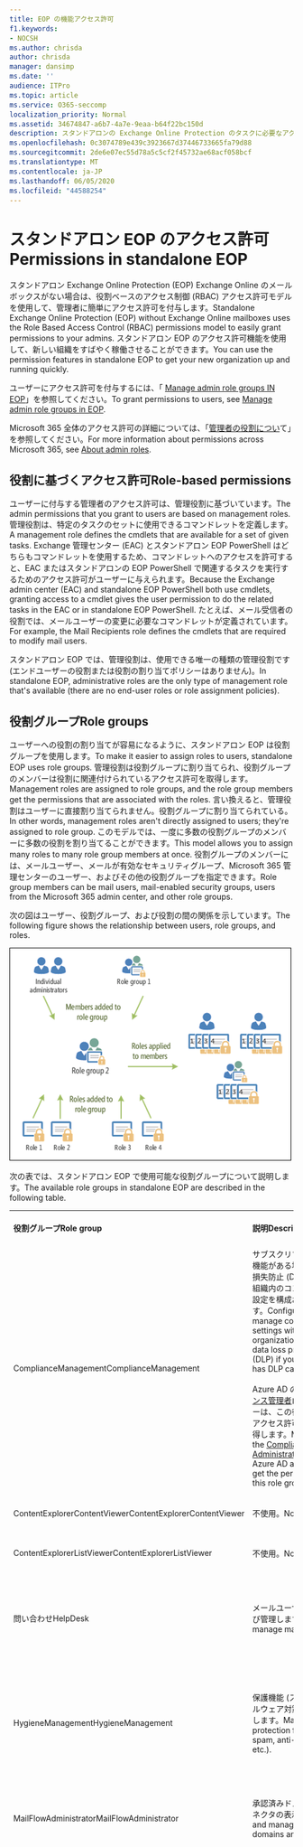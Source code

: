 ```yaml
---
title: EOP の機能アクセス許可
f1.keywords:
- NOCSH
ms.author: chrisda
author: chrisda
manager: dansimp
ms.date: ''
audience: ITPro
ms.topic: article
ms.service: O365-seccomp
localization_priority: Normal
ms.assetid: 34674847-a6b7-4a7e-9eaa-b64f22bc150d
description: スタンドアロンの Exchange Online Protection のタスクに必要なアクセス許可について説明します。
ms.openlocfilehash: 0c3074789e439c3923667d37446733665fa79d88
ms.sourcegitcommit: 2de6e07ec55d78a5c5cf2f45732ae68acf058bcf
ms.translationtype: MT
ms.contentlocale: ja-JP
ms.lasthandoff: 06/05/2020
ms.locfileid: "44588254"
---
```

# <a name="permissions-in-standalone-eop"></a><span data-ttu-id="40466-103">スタンドアロン EOP のアクセス許可</span><span class="sxs-lookup"><span data-stu-id="40466-103">Permissions in standalone EOP</span></span>

<span data-ttu-id="40466-104">スタンドアロン Exchange Online Protection (EOP) Exchange Online のメールボックスがない場合は、役割ベースのアクセス制御 (RBAC) アクセス許可モデルを使用して、管理者に簡単にアクセス許可を付与します。</span><span class="sxs-lookup"><span data-stu-id="40466-104">Standalone Exchange Online Protection (EOP) without Exchange Online mailboxes uses the Role Based Access Control (RBAC) permissions model to easily grant permissions to your admins.</span></span> <span data-ttu-id="40466-105">スタンドアロン EOP のアクセス許可機能を使用して、新しい組織をすばやく稼働させることができます。</span><span class="sxs-lookup"><span data-stu-id="40466-105">You can use the permission features in standalone EOP to get your new organization up and running quickly.</span></span>

<span data-ttu-id="40466-106">ユーザーにアクセス許可を付与するには、「 [Manage admin role groups IN EOP](manage-admin-role-group-permissions-in-eop.md)」を参照してください。</span><span class="sxs-lookup"><span data-stu-id="40466-106">To grant permissions to users, see [Manage admin role groups in EOP](manage-admin-role-group-permissions-in-eop.md).</span></span>

<span data-ttu-id="40466-107">Microsoft 365 全体のアクセス許可の詳細については、「[管理者の役割につい](https://docs.microsoft.com/microsoft-365/admin/add-users/about-admin-roles)て」を参照してください。</span><span class="sxs-lookup"><span data-stu-id="40466-107">For more information about permissions across Microsoft 365, see [About admin roles](https://docs.microsoft.com/microsoft-365/admin/add-users/about-admin-roles).</span></span>

## <a name="role-based-permissions"></a><span data-ttu-id="40466-108">役割に基づくアクセス許可</span><span class="sxs-lookup"><span data-stu-id="40466-108">Role-based permissions</span></span>

<span data-ttu-id="40466-109">ユーザーに付与する管理者のアクセス許可は、管理役割に基づいています。</span><span class="sxs-lookup"><span data-stu-id="40466-109">The admin permissions that you grant to users are based on management roles.</span></span> <span data-ttu-id="40466-110">管理役割は、特定のタスクのセットに使用できるコマンドレットを定義します。</span><span class="sxs-lookup"><span data-stu-id="40466-110">A management role defines the cmdlets that are available for a set of given tasks.</span></span> <span data-ttu-id="40466-111">Exchange 管理センター (EAC) とスタンドアロン EOP PowerShell はどちらもコマンドレットを使用するため、コマンドレットへのアクセスを許可すると、EAC またはスタンドアロンの EOP PowerShell で関連するタスクを実行するためのアクセス許可がユーザーに与えられます。</span><span class="sxs-lookup"><span data-stu-id="40466-111">Because the Exchange admin center (EAC) and standalone EOP PowerShell both use cmdlets, granting access to a cmdlet gives the user permission to do the related tasks in the EAC or in standalone EOP PowerShell.</span></span> <span data-ttu-id="40466-112">たとえば、メール受信者の役割では、メールユーザーの変更に必要なコマンドレットが定義されています。</span><span class="sxs-lookup"><span data-stu-id="40466-112">For example, the Mail Recipients role defines the cmdlets that are required to modify mail users.</span></span>

<span data-ttu-id="40466-113">スタンドアロン EOP では、管理役割は、使用できる唯一の種類の管理役割です (エンドユーザーの役割または役割の割り当てポリシーはありません)。</span><span class="sxs-lookup"><span data-stu-id="40466-113">In standalone EOP, administrative roles are the only type of management role that's available (there are no end-user roles or role assignment policies).</span></span>

## <a name="role-groups"></a><span data-ttu-id="40466-114">役割グループ</span><span class="sxs-lookup"><span data-stu-id="40466-114">Role groups</span></span>

<span data-ttu-id="40466-115">ユーザーへの役割の割り当てが容易になるように、スタンドアロン EOP は役割グループを使用します。</span><span class="sxs-lookup"><span data-stu-id="40466-115">To make it easier to assign roles to users, standalone EOP uses role groups.</span></span> <span data-ttu-id="40466-116">管理役割は役割グループに割り当てられ、役割グループのメンバーは役割に関連付けられているアクセス許可を取得します。</span><span class="sxs-lookup"><span data-stu-id="40466-116">Management roles are assigned to role groups, and the role group members get the permissions that are associated with the roles.</span></span> <span data-ttu-id="40466-117">言い換えると、管理役割はユーザーに直接割り当てられません。役割グループに割り当てられている。</span><span class="sxs-lookup"><span data-stu-id="40466-117">In other words, management roles aren't directly assigned to users; they're assigned to role group.</span></span> <span data-ttu-id="40466-118">このモデルでは、一度に多数の役割グループのメンバーに多数の役割を割り当てることができます。</span><span class="sxs-lookup"><span data-stu-id="40466-118">This model allows you to assign many roles to many role group members at once.</span></span> <span data-ttu-id="40466-119">役割グループのメンバーには、メールユーザー、メールが有効なセキュリティグループ、Microsoft 365 管理センターのユーザー、およびその他の役割グループを指定できます。</span><span class="sxs-lookup"><span data-stu-id="40466-119">Role group members can be mail users, mail-enabled security groups, users from the Microsoft 365 admin center, and other role groups.</span></span>

<span data-ttu-id="40466-120">次の図はユーザー、役割グループ、および役割の間の関係を示しています。</span><span class="sxs-lookup"><span data-stu-id="40466-120">The following figure shows the relationship between users, role groups, and roles.</span></span>

![役割、役割グループ、およびメンバー関係](../../media/ITPro_Security_RBAC_EXO_SimplifiedRoleGroupRelationship.png)

<span data-ttu-id="40466-122">次の表では、スタンドアロン EOP で使用可能な役割グループについて説明します。</span><span class="sxs-lookup"><span data-stu-id="40466-122">The available role groups in standalone EOP are described in the following table.</span></span>

||||
|---|---|---|
|<span data-ttu-id="40466-123">**役割グループ**</span><span class="sxs-lookup"><span data-stu-id="40466-123">**Role group**</span></span>|<span data-ttu-id="40466-124">**説明**</span><span class="sxs-lookup"><span data-stu-id="40466-124">**Description**</span></span>|<span data-ttu-id="40466-125">**割り当てられた既定の役割**</span><span class="sxs-lookup"><span data-stu-id="40466-125">**Default roles assigned**</span></span>|
|<span data-ttu-id="40466-126">ComplianceManagement</span><span class="sxs-lookup"><span data-stu-id="40466-126">ComplianceManagement</span></span>|<span data-ttu-id="40466-127">サブスクリプションに DLP 機能がある場合は、データ損失防止 (DLP) を含む、組織内のコンプライアンス設定を構成および管理します。</span><span class="sxs-lookup"><span data-stu-id="40466-127">Configure and manage compliance settings within the organization, including data loss prevention (DLP) if your subscription has DLP capabilities.</span></span> <br/><br/> <span data-ttu-id="40466-128">Azure AD の[コンプライアンス管理者](https://docs.microsoft.com/azure/active-directory/users-groups-roles/directory-assign-admin-roles#compliance-administrator)ロールのメンバーは、この役割グループのアクセス許可を自動的に取得します。</span><span class="sxs-lookup"><span data-stu-id="40466-128">Members of the [Compliance Administrator](https://docs.microsoft.com/azure/active-directory/users-groups-roles/directory-assign-admin-roles#compliance-administrator) role in Azure AD automatically get the permissions of this role group.</span></span>|<span data-ttu-id="40466-129">監査ログ</span><span class="sxs-lookup"><span data-stu-id="40466-129">Audit Logs</span></span> <br/><br/> <span data-ttu-id="40466-130">コンプライアンス管理</span><span class="sxs-lookup"><span data-stu-id="40466-130">Compliance Administration</span></span> <br/><br/> <span data-ttu-id="40466-131">Information Rights Management</span><span class="sxs-lookup"><span data-stu-id="40466-131">Information Rights Management</span></span> <br/><br/> <span data-ttu-id="40466-132">保持管理</span><span class="sxs-lookup"><span data-stu-id="40466-132">Retention Management</span></span> <br/><br/> <span data-ttu-id="40466-133">表示のみの監査ログ</span><span class="sxs-lookup"><span data-stu-id="40466-133">View-Only Audit Logs</span></span> <br/><br/> <span data-ttu-id="40466-134">"View-Only Configuration/表示専用構成"</span><span class="sxs-lookup"><span data-stu-id="40466-134">View-Only Configuration</span></span> <br/><br/> <span data-ttu-id="40466-135">"View-Only Recipients/表示専用受信者"</span><span class="sxs-lookup"><span data-stu-id="40466-135">View-Only Recipients</span></span>|
|<span data-ttu-id="40466-136">ContentExplorerContentViewer</span><span class="sxs-lookup"><span data-stu-id="40466-136">ContentExplorerContentViewer</span></span>|<span data-ttu-id="40466-137">不使用。</span><span class="sxs-lookup"><span data-stu-id="40466-137">Not used.</span></span>|<span data-ttu-id="40466-138">データ分類コンテンツビューアー</span><span class="sxs-lookup"><span data-stu-id="40466-138">Data Classification Content Viewer</span></span>|
|<span data-ttu-id="40466-139">ContentExplorerListViewer</span><span class="sxs-lookup"><span data-stu-id="40466-139">ContentExplorerListViewer</span></span>|<span data-ttu-id="40466-140">不使用。</span><span class="sxs-lookup"><span data-stu-id="40466-140">Not used.</span></span>|<span data-ttu-id="40466-141">データ分類リストビューアー</span><span class="sxs-lookup"><span data-stu-id="40466-141">Data Classification List Viewer</span></span>|
|<span data-ttu-id="40466-142">問い合わせ</span><span class="sxs-lookup"><span data-stu-id="40466-142">HelpDesk</span></span>|<span data-ttu-id="40466-143">メールユーザーを表示および管理します。</span><span class="sxs-lookup"><span data-stu-id="40466-143">View and manage mail users.</span></span>|<span data-ttu-id="40466-144">パスワードのリセット</span><span class="sxs-lookup"><span data-stu-id="40466-144">Reset Password</span></span> <br/><br/> <span data-ttu-id="40466-145">ユーザーオプション</span><span class="sxs-lookup"><span data-stu-id="40466-145">User Options</span></span> <br/><br/> <span data-ttu-id="40466-146">"View-Only Recipients/表示専用受信者"</span><span class="sxs-lookup"><span data-stu-id="40466-146">View-Only Recipients</span></span>|
|<span data-ttu-id="40466-147">HygieneManagement</span><span class="sxs-lookup"><span data-stu-id="40466-147">HygieneManagement</span></span>|<span data-ttu-id="40466-148">保護機能 (スパム対策、マルウェア対策など) を管理します。</span><span class="sxs-lookup"><span data-stu-id="40466-148">Manage protection features (anti-spam, anti-malware, etc.).</span></span>|<span data-ttu-id="40466-149">トランスポートの検疫</span><span class="sxs-lookup"><span data-stu-id="40466-149">Transport Hygiene</span></span> <br/><br/> <span data-ttu-id="40466-150">"View-Only Configuration/表示専用構成"</span><span class="sxs-lookup"><span data-stu-id="40466-150">View-Only Configuration</span></span> <br/><br/> <span data-ttu-id="40466-151">"View-Only Recipients/表示専用受信者"</span><span class="sxs-lookup"><span data-stu-id="40466-151">View-Only Recipients</span></span>|
|<span data-ttu-id="40466-152">MailFlowAdministrator</span><span class="sxs-lookup"><span data-stu-id="40466-152">MailFlowAdministrator</span></span>|<span data-ttu-id="40466-153">承認済みドメインおよびコネクタの表示と管理</span><span class="sxs-lookup"><span data-stu-id="40466-153">View and manage accepted domains and connectors</span></span>|<span data-ttu-id="40466-154">リモートドメインと承認済みドメイン</span><span class="sxs-lookup"><span data-stu-id="40466-154">Remote and Accepted Domains</span></span> <br/><br/> <span data-ttu-id="40466-155">"View-Only Recipients/表示専用受信者"</span><span class="sxs-lookup"><span data-stu-id="40466-155">View-Only Recipients</span></span>|
|<span data-ttu-id="40466-156">組織</span><span class="sxs-lookup"><span data-stu-id="40466-156">OrganizationManagement</span></span>|<span data-ttu-id="40466-157">組織全体への管理者アクセスと、ほぼすべてのタスクを実行する機能。</span><span class="sxs-lookup"><span data-stu-id="40466-157">Admin access to the entire organization and the ability to perform almost any task.</span></span> <br/><br/> <span data-ttu-id="40466-158">Azure AD の[グローバル管理者](https://docs.microsoft.com/azure/active-directory/users-groups-roles/directory-assign-admin-roles#global-administrator--company-administrator)ロールのメンバーは、この役割グループのアクセス許可を自動的に取得します。</span><span class="sxs-lookup"><span data-stu-id="40466-158">Members of the [Global Administrator](https://docs.microsoft.com/azure/active-directory/users-groups-roles/directory-assign-admin-roles#global-administrator--company-administrator) role in Azure AD automatically get the permissions of this role group.</span></span> <br/><br/> <span data-ttu-id="40466-159">**重要**: "組織" 管理役割グループは強力な役割であるため、組織レベルの管理タスクを実行するユーザーのみがこの役割グループのメンバーになる必要があります。</span><span class="sxs-lookup"><span data-stu-id="40466-159">**Important**: Because the OrganizationManagement role group is a powerful role, only users that perform organizational-level administrative tasks should be members of this role group.</span></span>|<span data-ttu-id="40466-160">マルウェア対策</span><span class="sxs-lookup"><span data-stu-id="40466-160">AntiMalware</span></span> <br/><br/> <span data-ttu-id="40466-161">スパム対策</span><span class="sxs-lookup"><span data-stu-id="40466-161">AntiSpam</span></span> <br/><br/> <span data-ttu-id="40466-162">監査ログ</span><span class="sxs-lookup"><span data-stu-id="40466-162">Audit Logs</span></span> <br/><br/> <span data-ttu-id="40466-163">コンプライアンス管理者</span><span class="sxs-lookup"><span data-stu-id="40466-163">Compliance Administrator</span></span> <br/><br/> <span data-ttu-id="40466-164">動的配布グループ</span><span class="sxs-lookup"><span data-stu-id="40466-164">Distribution Groups</span></span> <br/><br/> <span data-ttu-id="40466-165">Information Rights Management</span><span class="sxs-lookup"><span data-stu-id="40466-165">Information Rights Management</span></span> <br/><br/> <span data-ttu-id="40466-166">"Mail Recipient Creation/メール受信者の作成"</span><span class="sxs-lookup"><span data-stu-id="40466-166">Mail Recipient Creation</span></span> <br/><br/> <span data-ttu-id="40466-167">Mail Recipients</span><span class="sxs-lookup"><span data-stu-id="40466-167">Mail Recipients</span></span> <br/><br/> <span data-ttu-id="40466-168">"Message Tracking/メッセージ追跡"</span><span class="sxs-lookup"><span data-stu-id="40466-168">Message Tracking</span></span> <br/><br/> <span data-ttu-id="40466-169">"Migration/移行"</span><span class="sxs-lookup"><span data-stu-id="40466-169">Migration</span></span> <br/><br/> <span data-ttu-id="40466-170">組織のクライアントアクセス</span><span class="sxs-lookup"><span data-stu-id="40466-170">Organization Client Access</span></span> <br/><br/> <span data-ttu-id="40466-171">組織の構成</span><span class="sxs-lookup"><span data-stu-id="40466-171">Organization Configuration</span></span> <br/><br/> <span data-ttu-id="40466-172">組織のトランスポート設定</span><span class="sxs-lookup"><span data-stu-id="40466-172">Organization Transport Settings</span></span> <br/><br/> <span data-ttu-id="40466-173">Quarantine</span><span class="sxs-lookup"><span data-stu-id="40466-173">Quarantine</span></span> <br/><br/> <span data-ttu-id="40466-174">"Recipient Policies/受信者ポリシー"</span><span class="sxs-lookup"><span data-stu-id="40466-174">Recipient Policies</span></span> <br/><br/> <span data-ttu-id="40466-175">リモートドメインと承認済みドメイン</span><span class="sxs-lookup"><span data-stu-id="40466-175">Remote and Accepted Domains</span></span> <br/><br/> <span data-ttu-id="40466-176">パスワードのリセット</span><span class="sxs-lookup"><span data-stu-id="40466-176">Reset Password</span></span> <br/><br/> <span data-ttu-id="40466-177">保持管理</span><span class="sxs-lookup"><span data-stu-id="40466-177">Retention Management</span></span> <br/><br/> <span data-ttu-id="40466-178">役割管理</span><span class="sxs-lookup"><span data-stu-id="40466-178">Role Management</span></span> <br/><br/> <span data-ttu-id="40466-179">セキュリティ管理者</span><span class="sxs-lookup"><span data-stu-id="40466-179">Security Administrator</span></span> <br/><br/> <span data-ttu-id="40466-180">セキュリティグループの作成とメンバーシップ</span><span class="sxs-lookup"><span data-stu-id="40466-180">Security Group Creation and Membership</span></span> <br/><br/> <span data-ttu-id="40466-181">セキュリティ閲覧者</span><span class="sxs-lookup"><span data-stu-id="40466-181">Security Reader</span></span> <br/><br/> <span data-ttu-id="40466-182">機密ラベル管理者</span><span class="sxs-lookup"><span data-stu-id="40466-182">Sensitivity Label Administrator</span></span> <br/><br/> <span data-ttu-id="40466-183">監督</span><span class="sxs-lookup"><span data-stu-id="40466-183">Supervision</span></span> <br/><br/> <span data-ttu-id="40466-184">トランスポートの検疫</span><span class="sxs-lookup"><span data-stu-id="40466-184">Transport Hygiene</span></span> <br/><br/> <span data-ttu-id="40466-185">トランスポート ルール</span><span class="sxs-lookup"><span data-stu-id="40466-185">Transport Rules</span></span> <br/><br/> <span data-ttu-id="40466-186">ユーザーオプション</span><span class="sxs-lookup"><span data-stu-id="40466-186">User Options</span></span> <br/><br/> <span data-ttu-id="40466-187">表示専用のマルウェア対策</span><span class="sxs-lookup"><span data-stu-id="40466-187">View-Only AntiMalware</span></span> <br/><br/> <span data-ttu-id="40466-188">表示専用スパム対策</span><span class="sxs-lookup"><span data-stu-id="40466-188">View-Only AntiSpam</span></span> <br/><br/> <span data-ttu-id="40466-189">表示のみの監査ログ</span><span class="sxs-lookup"><span data-stu-id="40466-189">View-Only Audit Logs</span></span> <br/><br/> <span data-ttu-id="40466-190">"View-Only Configuration/表示専用構成"</span><span class="sxs-lookup"><span data-stu-id="40466-190">View-Only Configuration</span></span> <br/><br/> <span data-ttu-id="40466-191">表示のみの検疫</span><span class="sxs-lookup"><span data-stu-id="40466-191">View-Only Quarantine</span></span> <br/><br/> <span data-ttu-id="40466-192">"View-Only Recipients/表示専用受信者"</span><span class="sxs-lookup"><span data-stu-id="40466-192">View-Only Recipients</span></span> <br/><br/> <span data-ttu-id="40466-193">表示のみの脅威インテリジェンス</span><span class="sxs-lookup"><span data-stu-id="40466-193">View-Only Threat Intelligence</span></span>|
|<span data-ttu-id="40466-194">QuarantineAdministrator</span><span class="sxs-lookup"><span data-stu-id="40466-194">QuarantineAdministrator</span></span>|<span data-ttu-id="40466-195">すべての受信者の検疫済みメッセージを管理します。</span><span class="sxs-lookup"><span data-stu-id="40466-195">Manage quarantined messages for all recipients.</span></span>|<span data-ttu-id="40466-196">Quarantine</span><span class="sxs-lookup"><span data-stu-id="40466-196">Quarantine</span></span>|
|<span data-ttu-id="40466-197">受信者管理</span><span class="sxs-lookup"><span data-stu-id="40466-197">RecipientManagement</span></span>|<span data-ttu-id="40466-198">組織内の受信者オブジェクトを作成、管理、および削除します。</span><span class="sxs-lookup"><span data-stu-id="40466-198">Create, manage, and remove recipient objects in the organization.</span></span>|<span data-ttu-id="40466-199">動的配布グループ</span><span class="sxs-lookup"><span data-stu-id="40466-199">Distribution Groups</span></span> <br/><br/> <span data-ttu-id="40466-200">"Mail Recipient Creation/メール受信者の作成"</span><span class="sxs-lookup"><span data-stu-id="40466-200">Mail Recipient Creation</span></span> <br/><br/> <span data-ttu-id="40466-201">Mail Recipients</span><span class="sxs-lookup"><span data-stu-id="40466-201">Mail Recipients</span></span> <br/><br/> <span data-ttu-id="40466-202">"Message Tracking/メッセージ追跡"</span><span class="sxs-lookup"><span data-stu-id="40466-202">Message Tracking</span></span> <br/><br/> <span data-ttu-id="40466-203">"Migration/移行"</span><span class="sxs-lookup"><span data-stu-id="40466-203">Migration</span></span> <br/><br/> <span data-ttu-id="40466-204">"Recipient Policies/受信者ポリシー"</span><span class="sxs-lookup"><span data-stu-id="40466-204">Recipient Policies</span></span> <br/><br/> <span data-ttu-id="40466-205">パスワードのリセット</span><span class="sxs-lookup"><span data-stu-id="40466-205">Reset Password</span></span>|
|<span data-ttu-id="40466-206">Ecm.recordsmanagement</span><span class="sxs-lookup"><span data-stu-id="40466-206">RecordsManagement</span></span>|<span data-ttu-id="40466-207">アイテム保持ポリシータグ、メッセージ分類、メールフロールール (トランスポートルールとも呼ばれる) などのコンプライアンス機能を構成します。</span><span class="sxs-lookup"><span data-stu-id="40466-207">Configure compliance features, such as retention policy tags, message classifications, and mail flow rules (also known as transport rules).</span></span>|<span data-ttu-id="40466-208">"Message Tracking/メッセージ追跡"</span><span class="sxs-lookup"><span data-stu-id="40466-208">Message Tracking</span></span> <br/><br/> <span data-ttu-id="40466-209">保持管理</span><span class="sxs-lookup"><span data-stu-id="40466-209">Retention Management</span></span> <br/><br/> <span data-ttu-id="40466-210">トランスポート ルール</span><span class="sxs-lookup"><span data-stu-id="40466-210">Transport Rules</span></span>|
|<span data-ttu-id="40466-211">SecurityAdministrator</span><span class="sxs-lookup"><span data-stu-id="40466-211">SecurityAdministrator</span></span>|<span data-ttu-id="40466-212">組織内の保護のすべての側面 (スパム対策、マルウェア対策、スプーフィング対策、検疫など) を構成します。</span><span class="sxs-lookup"><span data-stu-id="40466-212">Configure all aspects of protection in the organization (anti-spam, anti-malware, anti-spoofing, quarantine, etc.).</span></span> <br/><br/> <span data-ttu-id="40466-213">Azure AD の[セキュリティ管理者](https://docs.microsoft.com/azure/active-directory/users-groups-roles/directory-assign-admin-roles#security-administrator)ロールのメンバーは、この役割グループのアクセス許可を自動的に取得します。</span><span class="sxs-lookup"><span data-stu-id="40466-213">Members of the [Security Administrator](https://docs.microsoft.com/azure/active-directory/users-groups-roles/directory-assign-admin-roles#security-administrator) role in Azure AD automatically get the permissions of this role group.</span></span>|<span data-ttu-id="40466-214">マルウェア対策</span><span class="sxs-lookup"><span data-stu-id="40466-214">AntiMalware</span></span> <br/><br/> <span data-ttu-id="40466-215">スパム対策</span><span class="sxs-lookup"><span data-stu-id="40466-215">AntiSpam</span></span> <br/><br/> <span data-ttu-id="40466-216">監査ログ</span><span class="sxs-lookup"><span data-stu-id="40466-216">Audit Logs</span></span> <br/><br/> <span data-ttu-id="40466-217">Quarantine</span><span class="sxs-lookup"><span data-stu-id="40466-217">Quarantine</span></span> <br/><br/> <span data-ttu-id="40466-218">セキュリティ管理者</span><span class="sxs-lookup"><span data-stu-id="40466-218">Security Administrator</span></span> <br/><br/> <span data-ttu-id="40466-219">機密ラベル管理者</span><span class="sxs-lookup"><span data-stu-id="40466-219">Sensitivity Label Administrator</span></span> <br/><br/> <span data-ttu-id="40466-220">表示専用のマルウェア対策</span><span class="sxs-lookup"><span data-stu-id="40466-220">View-Only AntiMalware</span></span> <br/><br/> <span data-ttu-id="40466-221">表示専用スパム対策</span><span class="sxs-lookup"><span data-stu-id="40466-221">View-Only AntiSpam</span></span> <br/><br/> <span data-ttu-id="40466-222">表示のみの監査ログ</span><span class="sxs-lookup"><span data-stu-id="40466-222">View-Only Audit Logs</span></span> <br/><br/> <span data-ttu-id="40466-223">表示のみの検疫</span><span class="sxs-lookup"><span data-stu-id="40466-223">View-Only Quarantine</span></span> <br/><br/> <span data-ttu-id="40466-224">表示のみの脅威インテリジェンス</span><span class="sxs-lookup"><span data-stu-id="40466-224">View-Only Threat Intelligence</span></span>|
|<span data-ttu-id="40466-225">SecurityReader</span><span class="sxs-lookup"><span data-stu-id="40466-225">SecurityReader</span></span>|<span data-ttu-id="40466-226">組織内の保護のすべての側面 (スパム対策、マルウェア対策、スプーフィング対策、検疫など) へのアクセスを表示のみ許可します。</span><span class="sxs-lookup"><span data-stu-id="40466-226">View-only access to all aspects of protection in the organization (anti-spam, anti-malware, anti-spoofing, quarantine, etc.).</span></span> <br/><br/> <span data-ttu-id="40466-227">Azure AD の[セキュリティリーダー](https://docs.microsoft.com/azure/active-directory/users-groups-roles/directory-assign-admin-roles#security-reader)ロールのメンバーは、この役割グループのアクセス許可を自動的に取得します。</span><span class="sxs-lookup"><span data-stu-id="40466-227">Members of the [Security Reader](https://docs.microsoft.com/azure/active-directory/users-groups-roles/directory-assign-admin-roles#security-reader) role in Azure AD automatically get the permissions of this role group.</span></span>|<span data-ttu-id="40466-228">セキュリティ閲覧者</span><span class="sxs-lookup"><span data-stu-id="40466-228">Security Reader</span></span> <br/><br/> <span data-ttu-id="40466-229">表示専用のマルウェア対策</span><span class="sxs-lookup"><span data-stu-id="40466-229">View-Only AntiMalware</span></span> <br/><br/> <span data-ttu-id="40466-230">表示専用スパム対策</span><span class="sxs-lookup"><span data-stu-id="40466-230">View-Only AntiSpam</span></span> <br/><br/> <span data-ttu-id="40466-231">表示のみの検疫</span><span class="sxs-lookup"><span data-stu-id="40466-231">View-Only Quarantine</span></span> <br/><br/> <span data-ttu-id="40466-232">表示のみの脅威インテリジェンス</span><span class="sxs-lookup"><span data-stu-id="40466-232">View-Only Threat Intelligence</span></span>|
|<span data-ttu-id="40466-233">TenantAdmins</span><span class="sxs-lookup"><span data-stu-id="40466-233">TenantAdmins</span></span>|<span data-ttu-id="40466-234">この役割グループのメンバーシップは、複数のサービス間で同期され、一元管理されます。</span><span class="sxs-lookup"><span data-stu-id="40466-234">Membership in this role group is synchronized across services and managed centrally.</span></span> <span data-ttu-id="40466-235">既定では、この役割グループには役割が割り当てられていません。</span><span class="sxs-lookup"><span data-stu-id="40466-235">By default, this role group is not assigned any roles.</span></span> <span data-ttu-id="40466-236">ただし、組織の管理役割グループのメンバーであり、アクセス許可が継承されます。</span><span class="sxs-lookup"><span data-stu-id="40466-236">However, it will be a member of the Organization Management role group and will inherit those permissions.</span></span>|<span data-ttu-id="40466-237">なし</span><span class="sxs-lookup"><span data-stu-id="40466-237">none</span></span>|
|<span data-ttu-id="40466-238">Viewonly組織管理</span><span class="sxs-lookup"><span data-stu-id="40466-238">ViewOnlyOrganizationManagement</span></span>|<span data-ttu-id="40466-239">組織内の受信者、保護、および構成オブジェクトとそのプロパティを表示します。</span><span class="sxs-lookup"><span data-stu-id="40466-239">View recipient, protection, and configuration objects and their properties in the organization.</span></span>|<span data-ttu-id="40466-240">コンプライアンス管理者</span><span class="sxs-lookup"><span data-stu-id="40466-240">Compliance Administrator</span></span> <br/><br/> <span data-ttu-id="40466-241">セキュリティ管理者</span><span class="sxs-lookup"><span data-stu-id="40466-241">Security Administrator</span></span> <br/><br/> <span data-ttu-id="40466-242">セキュリティ閲覧者</span><span class="sxs-lookup"><span data-stu-id="40466-242">Security Reader</span></span> <br/><br/> <span data-ttu-id="40466-243">機密ラベル管理者</span><span class="sxs-lookup"><span data-stu-id="40466-243">Sensitivity Label Administrator</span></span> <br/><br/> <span data-ttu-id="40466-244">"View-Only Configuration/表示専用構成"</span><span class="sxs-lookup"><span data-stu-id="40466-244">View-Only Configuration</span></span> <br/><br/> <span data-ttu-id="40466-245">"View-Only Recipients/表示専用受信者"</span><span class="sxs-lookup"><span data-stu-id="40466-245">View-Only Recipients</span></span>|
|

<span data-ttu-id="40466-246">管理者が数が少ない小規模な組織で作業する場合は、それらのユーザーを組織の管理役割グループにのみ追加する必要があり、その他の役割グループを使用する必要がない場合があります。</span><span class="sxs-lookup"><span data-stu-id="40466-246">If you work in a small organization that has only a few admins, you might need to add those users to the Organization Management role group only, and you may never need to use the other role groups.</span></span> <span data-ttu-id="40466-247">大規模な組織で作業している場合は、受信者の構成など、特定のタスクを実行する管理者がいる可能性があります。</span><span class="sxs-lookup"><span data-stu-id="40466-247">If you work in a larger organization, you might have admins who perform specific tasks, such as recipient configuration.</span></span> <span data-ttu-id="40466-248">そのような場合は、1人の管理者を "Recipient Management/受信者管理" 役割グループに、もう1人の管理者を Organization Management 役割グループに追加することができます。</span><span class="sxs-lookup"><span data-stu-id="40466-248">In those cases, you might add one admin to the Recipient Management role group, and another admin to the Organization Management role group.</span></span> <span data-ttu-id="40466-249">その後、管理者は特定の領域を管理できるようになりますが、担当していない領域を管理するためのアクセス許可はありません。</span><span class="sxs-lookup"><span data-stu-id="40466-249">Those admins can then manage their specific areas, but they won't have permissions to manage areas they're not responsible for.</span></span>

<span data-ttu-id="40466-250">Exchange Online の組み込みの役割グループが管理者のジョブ機能と適合しない場合は、役割グループを作成して管理者に役割を追加できます。</span><span class="sxs-lookup"><span data-stu-id="40466-250">If the built-in role groups in Exchange Online don't match the job function of your administrators, you can create role groups and add roles to them.</span></span> <span data-ttu-id="40466-251">詳細については、「 [Manage role groups in STANDALONE EOP](manage-admin-role-group-permissions-in-eop.md)」を参照してください。</span><span class="sxs-lookup"><span data-stu-id="40466-251">For more information, see [Manage role groups in standalone EOP](manage-admin-role-group-permissions-in-eop.md).</span></span>

## <a name="roles"></a><span data-ttu-id="40466-252">ロール</span><span class="sxs-lookup"><span data-stu-id="40466-252">Roles</span></span>

<span data-ttu-id="40466-253">次の表では、スタンドアロン EOP で使用できる組み込みの役割について説明します。</span><span class="sxs-lookup"><span data-stu-id="40466-253">The built-in roles that are available in standalone EOP are described in the following table.</span></span>

||||
|---|---|---|
|<span data-ttu-id="40466-254">**ロール**</span><span class="sxs-lookup"><span data-stu-id="40466-254">**Role**</span></span>|<span data-ttu-id="40466-255">**説明**</span><span class="sxs-lookup"><span data-stu-id="40466-255">**Description**</span></span>|<span data-ttu-id="40466-256">**既定の役割グループの割り当て**</span><span class="sxs-lookup"><span data-stu-id="40466-256">**Default role group assignments**</span></span>|
|<span data-ttu-id="40466-257">マルウェア対策</span><span class="sxs-lookup"><span data-stu-id="40466-257">AntiMalware</span></span>|<span data-ttu-id="40466-258">マルウェア対策機能の構成とレポートを表示および変更します。</span><span class="sxs-lookup"><span data-stu-id="40466-258">View and modify the configuration and reports for anti-malware features.</span></span>|<span data-ttu-id="40466-259">組織</span><span class="sxs-lookup"><span data-stu-id="40466-259">OrganizationManagement</span></span> <br/><br/> <span data-ttu-id="40466-260">SecurityAdministrator</span><span class="sxs-lookup"><span data-stu-id="40466-260">SecurityAdministrator</span></span>|
|<span data-ttu-id="40466-261">スパム対策</span><span class="sxs-lookup"><span data-stu-id="40466-261">AntiSpam</span></span>|<span data-ttu-id="40466-262">スパム対策機能の構成とレポートを表示および変更します。</span><span class="sxs-lookup"><span data-stu-id="40466-262">View and modify the configuration and reports for anti-spam features.</span></span>|<span data-ttu-id="40466-263">組織</span><span class="sxs-lookup"><span data-stu-id="40466-263">OrganizationManagement</span></span> <br/><br/> <span data-ttu-id="40466-264">SecurityAdministrator</span><span class="sxs-lookup"><span data-stu-id="40466-264">SecurityAdministrator</span></span>|
|<span data-ttu-id="40466-265">監査ログ</span><span class="sxs-lookup"><span data-stu-id="40466-265">Audit Logs</span></span>|<span data-ttu-id="40466-266">管理者監査ログを検索し、結果を表示します。</span><span class="sxs-lookup"><span data-stu-id="40466-266">Search the administrator audit log and view the results.</span></span>|<span data-ttu-id="40466-267">ComplianceManagement</span><span class="sxs-lookup"><span data-stu-id="40466-267">ComplianceManagement</span></span> <br/><br/> <span data-ttu-id="40466-268">組織</span><span class="sxs-lookup"><span data-stu-id="40466-268">OrganizationManagement</span></span> <br/><br/> <span data-ttu-id="40466-269">SecurityAdministrator</span><span class="sxs-lookup"><span data-stu-id="40466-269">SecurityAdministrator</span></span>|
|<span data-ttu-id="40466-270">コンプライアンス管理者<sup>\*</sup></span><span class="sxs-lookup"><span data-stu-id="40466-270">Compliance Administrator<sup>\*</sup></span></span>||<span data-ttu-id="40466-271">ComplianceManagement</span><span class="sxs-lookup"><span data-stu-id="40466-271">ComplianceManagement</span></span> <br/><br/> <span data-ttu-id="40466-272">組織</span><span class="sxs-lookup"><span data-stu-id="40466-272">OrganizationManagement</span></span> <br/><br/> <span data-ttu-id="40466-273">Viewonly組織管理</span><span class="sxs-lookup"><span data-stu-id="40466-273">ViewOnlyOrganizationManagement</span></span>|
|<span data-ttu-id="40466-274">データ分類コンテンツビューアー<sup>\*</sup></span><span class="sxs-lookup"><span data-stu-id="40466-274">Data Classification Content Viewer<sup>\*</sup></span></span>||<span data-ttu-id="40466-275">ContentExplorerContentViewer</span><span class="sxs-lookup"><span data-stu-id="40466-275">ContentExplorerContentViewer</span></span>|
|<span data-ttu-id="40466-276">データ分類リストビューアー<sup>\*</sup></span><span class="sxs-lookup"><span data-stu-id="40466-276">Data Classification List Viewer<sup>\*</sup></span></span>||
|<span data-ttu-id="40466-277">動的配布グループ</span><span class="sxs-lookup"><span data-stu-id="40466-277">Distribution Groups</span></span>|<span data-ttu-id="40466-278">すべての配布グループ、メールが有効なセキュリティグループ、およびメンバーを作成して管理します。</span><span class="sxs-lookup"><span data-stu-id="40466-278">Create and manage all distribution groups, mail-enabled security groups, and members.</span></span>|<span data-ttu-id="40466-279">組織</span><span class="sxs-lookup"><span data-stu-id="40466-279">OrganizationManagement</span></span> <br/><br/> <span data-ttu-id="40466-280">受信者管理</span><span class="sxs-lookup"><span data-stu-id="40466-280">RecipientManagement</span></span>|
|<span data-ttu-id="40466-281">Information Rights Management<sup>\*</sup></span><span class="sxs-lookup"><span data-stu-id="40466-281">Information Rights Management<sup>\*</sup></span></span>||<span data-ttu-id="40466-282">ComplianceManagement</span><span class="sxs-lookup"><span data-stu-id="40466-282">ComplianceManagement</span></span> <br/><br/> <span data-ttu-id="40466-283">組織</span><span class="sxs-lookup"><span data-stu-id="40466-283">OrganizationManagement</span></span>|
|<span data-ttu-id="40466-284">"Mail Recipient Creation/メール受信者の作成"</span><span class="sxs-lookup"><span data-stu-id="40466-284">Mail Recipient Creation</span></span>|<span data-ttu-id="40466-285">メールユーザーを作成および削除します。</span><span class="sxs-lookup"><span data-stu-id="40466-285">Create and remove mail users.</span></span>|<span data-ttu-id="40466-286">組織</span><span class="sxs-lookup"><span data-stu-id="40466-286">OrganizationManagement</span></span> <br/><br/> <span data-ttu-id="40466-287">受信者管理</span><span class="sxs-lookup"><span data-stu-id="40466-287">RecipientManagement</span></span>|
|<span data-ttu-id="40466-288">Mail Recipients</span><span class="sxs-lookup"><span data-stu-id="40466-288">Mail Recipients</span></span>|<span data-ttu-id="40466-289">既存のメールユーザーを変更します。</span><span class="sxs-lookup"><span data-stu-id="40466-289">Modify existing mail users.</span></span>|<span data-ttu-id="40466-290">組織</span><span class="sxs-lookup"><span data-stu-id="40466-290">OrganizationManagement</span></span> <br/><br/> <span data-ttu-id="40466-291">受信者管理</span><span class="sxs-lookup"><span data-stu-id="40466-291">RecipientManagement</span></span>|
|<span data-ttu-id="40466-292">メッセージ追跡<sup>\*</sup></span><span class="sxs-lookup"><span data-stu-id="40466-292">Message Tracking<sup>\*</sup></span></span>||<span data-ttu-id="40466-293">組織</span><span class="sxs-lookup"><span data-stu-id="40466-293">OrganizationManagement</span></span> <br/><br/> <span data-ttu-id="40466-294">受信者管理</span><span class="sxs-lookup"><span data-stu-id="40466-294">RecipientManagement</span></span> <br/><br/> <span data-ttu-id="40466-295">レコード管理</span><span class="sxs-lookup"><span data-stu-id="40466-295">Records Management</span></span>|
|<span data-ttu-id="40466-296">転送<sup>\*</sup></span><span class="sxs-lookup"><span data-stu-id="40466-296">Migration<sup>\*</sup></span></span>||<span data-ttu-id="40466-297">組織</span><span class="sxs-lookup"><span data-stu-id="40466-297">OrganizationManagement</span></span> <br/><br/> <span data-ttu-id="40466-298">受信者管理</span><span class="sxs-lookup"><span data-stu-id="40466-298">RecipientManagement</span></span>|
|<span data-ttu-id="40466-299">MyBaseOptions</span><span class="sxs-lookup"><span data-stu-id="40466-299">MyBaseOptions</span></span>|<span data-ttu-id="40466-300">ユーザーが自分の検疫済みメッセージを表示できるようにします。</span><span class="sxs-lookup"><span data-stu-id="40466-300">Allows users to view their own quarantined messages.</span></span> <br/><br/> <span data-ttu-id="40466-301">この役割はユーザーに自動的に割り当てられるため、手動で割り当てることはできません。</span><span class="sxs-lookup"><span data-stu-id="40466-301">This role is automatically assigned to users, and you can't assign it manually.</span></span>|<span data-ttu-id="40466-302">なし</span><span class="sxs-lookup"><span data-stu-id="40466-302">none</span></span>|
|<span data-ttu-id="40466-303">組織のクライアントアクセス<sup>\*</sup></span><span class="sxs-lookup"><span data-stu-id="40466-303">Organization Client Access<sup>\*</sup></span></span>||<span data-ttu-id="40466-304">組織</span><span class="sxs-lookup"><span data-stu-id="40466-304">OrganizationManagement</span></span>|
|<span data-ttu-id="40466-305">組織の構成</span><span class="sxs-lookup"><span data-stu-id="40466-305">Organization Configuration</span></span>|<span data-ttu-id="40466-306">レポートの表示。</span><span class="sxs-lookup"><span data-stu-id="40466-306">View reports.</span></span>|<span data-ttu-id="40466-307">組織</span><span class="sxs-lookup"><span data-stu-id="40466-307">OrganizationManagement</span></span>|
|<span data-ttu-id="40466-308">組織のトランスポート設定<sup>\*</sup></span><span class="sxs-lookup"><span data-stu-id="40466-308">Organization Transport Settings<sup>\*</sup></span></span>||<span data-ttu-id="40466-309">組織</span><span class="sxs-lookup"><span data-stu-id="40466-309">OrganizationManagement</span></span>|
|<span data-ttu-id="40466-310">Quarantine</span><span class="sxs-lookup"><span data-stu-id="40466-310">Quarantine</span></span>|<span data-ttu-id="40466-311">すべての受信者のすべての種類の検疫済みメッセージを管理します。</span><span class="sxs-lookup"><span data-stu-id="40466-311">Manage all types of quarantined message for all recipients.</span></span>|<span data-ttu-id="40466-312">組織</span><span class="sxs-lookup"><span data-stu-id="40466-312">OrganizationManagement</span></span> <br/><br/> <span data-ttu-id="40466-313">QuarantineAdministrator</span><span class="sxs-lookup"><span data-stu-id="40466-313">QuarantineAdministrator</span></span> <br/><br/> <span data-ttu-id="40466-314">SecurityAdministrator</span><span class="sxs-lookup"><span data-stu-id="40466-314">SecurityAdministrator</span></span>|
|<span data-ttu-id="40466-315">受信者ポリシー<sup>\*</sup></span><span class="sxs-lookup"><span data-stu-id="40466-315">Recipient Policies<sup>\*</sup></span></span>||<span data-ttu-id="40466-316">組織</span><span class="sxs-lookup"><span data-stu-id="40466-316">OrganizationManagement</span></span> <br/><br/> <span data-ttu-id="40466-317">受信者管理</span><span class="sxs-lookup"><span data-stu-id="40466-317">RecipientManagement</span></span>|
|<span data-ttu-id="40466-318">リモートドメインと承認済みドメイン</span><span class="sxs-lookup"><span data-stu-id="40466-318">Remote and Accepted Domains</span></span>|<span data-ttu-id="40466-319">リモートドメイン、承認済みドメイン、およびコネクタを管理します。</span><span class="sxs-lookup"><span data-stu-id="40466-319">Manage remote domains, accepted domains, and connectors.</span></span>|<span data-ttu-id="40466-320">MailFlowAdministrator</span><span class="sxs-lookup"><span data-stu-id="40466-320">MailFlowAdministrator</span></span> <br/><br/> <span data-ttu-id="40466-321">組織</span><span class="sxs-lookup"><span data-stu-id="40466-321">OrganizationManagement</span></span>|
|<span data-ttu-id="40466-322">パスワードのリセット<sup>\*</sup></span><span class="sxs-lookup"><span data-stu-id="40466-322">Reset Password<sup>\*</sup></span></span>||<span data-ttu-id="40466-323">問い合わせ</span><span class="sxs-lookup"><span data-stu-id="40466-323">HelpDesk</span></span> <br/><br/> <span data-ttu-id="40466-324">組織</span><span class="sxs-lookup"><span data-stu-id="40466-324">OrganizationManagement</span></span> <br/><br/> <span data-ttu-id="40466-325">受信者管理</span><span class="sxs-lookup"><span data-stu-id="40466-325">RecipientManagement</span></span>|
|<span data-ttu-id="40466-326">保持管理<sup>\*</sup></span><span class="sxs-lookup"><span data-stu-id="40466-326">Retention Management<sup>\*</sup></span></span>||<span data-ttu-id="40466-327">ComplianceManagement</span><span class="sxs-lookup"><span data-stu-id="40466-327">ComplianceManagement</span></span> <br/><br/> <span data-ttu-id="40466-328">組織</span><span class="sxs-lookup"><span data-stu-id="40466-328">OrganizationManagement</span></span> <br/><br/> <span data-ttu-id="40466-329">Ecm.recordsmanagement</span><span class="sxs-lookup"><span data-stu-id="40466-329">RecordsManagement</span></span>|
|<span data-ttu-id="40466-330">役割管理</span><span class="sxs-lookup"><span data-stu-id="40466-330">Role Management</span></span>|<span data-ttu-id="40466-331">役割グループを作成して管理します。</span><span class="sxs-lookup"><span data-stu-id="40466-331">Create and manage role groups.</span></span>|<span data-ttu-id="40466-332">組織</span><span class="sxs-lookup"><span data-stu-id="40466-332">OrganizationManagement</span></span>|
|<span data-ttu-id="40466-333">セキュリティ管理者</span><span class="sxs-lookup"><span data-stu-id="40466-333">Security Administrator</span></span>|<span data-ttu-id="40466-334">すべてのセキュリティおよび保護機能の構成とレポートを管理します。</span><span class="sxs-lookup"><span data-stu-id="40466-334">Manage the configuration and reports for all security and protection features.</span></span>|<span data-ttu-id="40466-335">組織</span><span class="sxs-lookup"><span data-stu-id="40466-335">OrganizationManagement</span></span> <br/><br/> <span data-ttu-id="40466-336">SecurityAdministrator</span><span class="sxs-lookup"><span data-stu-id="40466-336">SecurityAdministrator</span></span> <br/><br/> <span data-ttu-id="40466-337">Viewonly組織管理</span><span class="sxs-lookup"><span data-stu-id="40466-337">ViewOnlyOrganizationManagement</span></span>|
|<span data-ttu-id="40466-338">セキュリティグループの作成とメンバーシップ</span><span class="sxs-lookup"><span data-stu-id="40466-338">Security Group Creation and Membership</span></span>|<span data-ttu-id="40466-339">メールが有効なセキュリティグループを作成して管理します。</span><span class="sxs-lookup"><span data-stu-id="40466-339">Create and manage mail-enabled security groups.</span></span>|<span data-ttu-id="40466-340">組織</span><span class="sxs-lookup"><span data-stu-id="40466-340">OrganizationManagement</span></span>|
|<span data-ttu-id="40466-341">セキュリティ閲覧者</span><span class="sxs-lookup"><span data-stu-id="40466-341">Security Reader</span></span>|<span data-ttu-id="40466-342">セキュリティおよび保護機能の構成とレポートを表示します。</span><span class="sxs-lookup"><span data-stu-id="40466-342">View the configuration and reports for security and protection features.</span></span>|<span data-ttu-id="40466-343">組織の管理</span><span class="sxs-lookup"><span data-stu-id="40466-343">Organization Management</span></span> <br/><br/> <span data-ttu-id="40466-344">SecurityReader</span><span class="sxs-lookup"><span data-stu-id="40466-344">SecurityReader</span></span> <br/><br/> <span data-ttu-id="40466-345">Viewonly組織管理</span><span class="sxs-lookup"><span data-stu-id="40466-345">ViewOnlyOrganizationManagement</span></span>|
|<span data-ttu-id="40466-346">機密ラベル管理者<sup>\*</sup></span><span class="sxs-lookup"><span data-stu-id="40466-346">Sensitivity Label Administrator<sup>\*</sup></span></span>||<span data-ttu-id="40466-347">組織</span><span class="sxs-lookup"><span data-stu-id="40466-347">OrganizationManagement</span></span> <br/><br/> <span data-ttu-id="40466-348">SecurityAdministrator</span><span class="sxs-lookup"><span data-stu-id="40466-348">SecurityAdministrator</span></span> <br/><br/> <span data-ttu-id="40466-349">Viewonly組織管理</span><span class="sxs-lookup"><span data-stu-id="40466-349">ViewOnlyOrganizationManagement</span></span>|
|<span data-ttu-id="40466-350">マネージ<sup>\*</sup></span><span class="sxs-lookup"><span data-stu-id="40466-350">Supervision<sup>\*</sup></span></span>||<span data-ttu-id="40466-351">組織</span><span class="sxs-lookup"><span data-stu-id="40466-351">OrganizationManagement</span></span>|
|<span data-ttu-id="40466-352">トランスポートの検疫</span><span class="sxs-lookup"><span data-stu-id="40466-352">Transport Hygiene</span></span>|<span data-ttu-id="40466-353">マルウェア対策、スパム対策機能、およびスプーフィング対策機能を管理します。</span><span class="sxs-lookup"><span data-stu-id="40466-353">Manage anti-malware, anti-spam features, and anti-spoofing features.</span></span>|<span data-ttu-id="40466-354">HygieneManagement</span><span class="sxs-lookup"><span data-stu-id="40466-354">HygieneManagement</span></span> <br/><br/> <span data-ttu-id="40466-355">組織</span><span class="sxs-lookup"><span data-stu-id="40466-355">OrganizationManagement</span></span>|
|<span data-ttu-id="40466-356">トランスポート ルール</span><span class="sxs-lookup"><span data-stu-id="40466-356">Transport Rules</span></span>|<span data-ttu-id="40466-357">メールフロールールを作成および管理します (トランスポートルールとも呼ばれます)。</span><span class="sxs-lookup"><span data-stu-id="40466-357">Create and manage mail flow rules (also known as transport rules).</span></span>|<span data-ttu-id="40466-358">組織</span><span class="sxs-lookup"><span data-stu-id="40466-358">OrganizationManagement</span></span> <br/><br/> <span data-ttu-id="40466-359">Ecm.recordsmanagement</span><span class="sxs-lookup"><span data-stu-id="40466-359">RecordsManagement</span></span>|
|<span data-ttu-id="40466-360">ユーザーオプション</span><span class="sxs-lookup"><span data-stu-id="40466-360">User Options</span></span>|<span data-ttu-id="40466-361">既存のメールユーザーを変更します。</span><span class="sxs-lookup"><span data-stu-id="40466-361">Modify existing mail users.</span></span>|<span data-ttu-id="40466-362">問い合わせ</span><span class="sxs-lookup"><span data-stu-id="40466-362">HelpDesk</span></span> <br/><br/> <span data-ttu-id="40466-363">組織</span><span class="sxs-lookup"><span data-stu-id="40466-363">OrganizationManagement</span></span>|
|<span data-ttu-id="40466-364">表示専用のマルウェア対策</span><span class="sxs-lookup"><span data-stu-id="40466-364">View-Only AntiMalware</span></span>|<span data-ttu-id="40466-365">マルウェア対策機能の構成とレポートを表示します。</span><span class="sxs-lookup"><span data-stu-id="40466-365">View the configuration and reports for anti-malware features.</span></span>|<span data-ttu-id="40466-366">組織</span><span class="sxs-lookup"><span data-stu-id="40466-366">OrganizationManagement</span></span> <br/><br/> <span data-ttu-id="40466-367">SecurityAdministrator</span><span class="sxs-lookup"><span data-stu-id="40466-367">SecurityAdministrator</span></span> <br/><br/> <span data-ttu-id="40466-368">SecurityReader</span><span class="sxs-lookup"><span data-stu-id="40466-368">SecurityReader</span></span>|
|<span data-ttu-id="40466-369">表示専用スパム対策</span><span class="sxs-lookup"><span data-stu-id="40466-369">View-Only AntiSpam</span></span>|<span data-ttu-id="40466-370">スパム対策機能の構成とレポートを表示します。</span><span class="sxs-lookup"><span data-stu-id="40466-370">View the configuration and reports for anti-spam features.</span></span>|<span data-ttu-id="40466-371">組織</span><span class="sxs-lookup"><span data-stu-id="40466-371">OrganizationManagement</span></span> <br/><br/> <span data-ttu-id="40466-372">SecurityAdministrator</span><span class="sxs-lookup"><span data-stu-id="40466-372">SecurityAdministrator</span></span> <br/><br/> <span data-ttu-id="40466-373">SecurityReader</span><span class="sxs-lookup"><span data-stu-id="40466-373">SecurityReader</span></span>|
|<span data-ttu-id="40466-374">表示のみの監査ログ</span><span class="sxs-lookup"><span data-stu-id="40466-374">View-Only Audit Logs</span></span>|<span data-ttu-id="40466-375">管理者監査ログを検索し、結果を表示します。</span><span class="sxs-lookup"><span data-stu-id="40466-375">Search the administrator audit log and view the results.</span></span>|<span data-ttu-id="40466-376">ComplianceManagement</span><span class="sxs-lookup"><span data-stu-id="40466-376">ComplianceManagement</span></span> <br/><br/> <span data-ttu-id="40466-377">組織</span><span class="sxs-lookup"><span data-stu-id="40466-377">OrganizationManagement</span></span> <br/><br/> <span data-ttu-id="40466-378">SecurityAdministrator</span><span class="sxs-lookup"><span data-stu-id="40466-378">SecurityAdministrator</span></span>|
|<span data-ttu-id="40466-379">"View-Only Configuration/表示専用構成"</span><span class="sxs-lookup"><span data-stu-id="40466-379">View-Only Configuration</span></span>|<span data-ttu-id="40466-380">組織内のすべての組織およびメールフロー (受信者以外) の設定を表示します。</span><span class="sxs-lookup"><span data-stu-id="40466-380">View all of the organization and mail flow (non-recipient) settings in the organization.</span></span>|<span data-ttu-id="40466-381">ComplianceManagement</span><span class="sxs-lookup"><span data-stu-id="40466-381">ComplianceManagement</span></span> <br/><br/> <span data-ttu-id="40466-382">HygieneManagement</span><span class="sxs-lookup"><span data-stu-id="40466-382">HygieneManagement</span></span> <br/><br/> <span data-ttu-id="40466-383">組織</span><span class="sxs-lookup"><span data-stu-id="40466-383">OrganizationManagement</span></span> <br/><br/> <span data-ttu-id="40466-384">Viewonly組織管理</span><span class="sxs-lookup"><span data-stu-id="40466-384">ViewOnlyOrganizationManagement</span></span>|
|<span data-ttu-id="40466-385">表示のみの検疫</span><span class="sxs-lookup"><span data-stu-id="40466-385">View-Only Quarantine</span></span>|<span data-ttu-id="40466-386">すべての受信者の検疫済みメッセージをすべて表示します。</span><span class="sxs-lookup"><span data-stu-id="40466-386">View all quarantined messages for all recipients.</span></span>|<span data-ttu-id="40466-387">組織</span><span class="sxs-lookup"><span data-stu-id="40466-387">OrganizationManagement</span></span> <br/><br/> <span data-ttu-id="40466-388">SecurityAdministrator</span><span class="sxs-lookup"><span data-stu-id="40466-388">SecurityAdministrator</span></span> <br/><br/> <span data-ttu-id="40466-389">SecurityReader</span><span class="sxs-lookup"><span data-stu-id="40466-389">SecurityReader</span></span>|
|<span data-ttu-id="40466-390">"View-Only Recipients/表示専用受信者"</span><span class="sxs-lookup"><span data-stu-id="40466-390">View-Only Recipients</span></span>|<span data-ttu-id="40466-391">受信者のプロパティを表示し、メッセージの追跡を実行します。</span><span class="sxs-lookup"><span data-stu-id="40466-391">View recipient properties and run message trace.</span></span>|<span data-ttu-id="40466-392">ComplianceManagement</span><span class="sxs-lookup"><span data-stu-id="40466-392">ComplianceManagement</span></span> <br/><br/> <span data-ttu-id="40466-393">問い合わせ</span><span class="sxs-lookup"><span data-stu-id="40466-393">HelpDesk</span></span> <br/><br/> <span data-ttu-id="40466-394">HygieneManagement</span><span class="sxs-lookup"><span data-stu-id="40466-394">HygieneManagement</span></span> <br/><br/> <span data-ttu-id="40466-395">MailFlowAdministrator</span><span class="sxs-lookup"><span data-stu-id="40466-395">MailFlowAdministrator</span></span> <br/><br/>  <span data-ttu-id="40466-396">組織</span><span class="sxs-lookup"><span data-stu-id="40466-396">OrganizationManagement</span></span> <br/><br/> <span data-ttu-id="40466-397">Viewonly組織管理</span><span class="sxs-lookup"><span data-stu-id="40466-397">ViewOnlyOrganizationManagement</span></span>|
|<span data-ttu-id="40466-398">表示のみの脅威インテリジェンス<sup>\*</sup></span><span class="sxs-lookup"><span data-stu-id="40466-398">View-Only Threat Intelligence<sup>\*</sup></span></span>||<span data-ttu-id="40466-399">組織</span><span class="sxs-lookup"><span data-stu-id="40466-399">OrganizationManagement</span></span> <br/><br/> <span data-ttu-id="40466-400">SecurityAdministrator</span><span class="sxs-lookup"><span data-stu-id="40466-400">SecurityAdministrator</span></span> <br/><br/> <span data-ttu-id="40466-401">SecurityReader</span><span class="sxs-lookup"><span data-stu-id="40466-401">SecurityReader</span></span>|
|

<span data-ttu-id="40466-402"><sup>\*</sup>この役割は使用できますが、基本的にスタンドアロン EOP では役に立ちません。</span><span class="sxs-lookup"><span data-stu-id="40466-402"><sup>\*</sup> Although this role is available, it basically does nothing useful in standalone EOP.</span></span>

## <a name="microsoft-365-permissions-in-standalone-eop"></a><span data-ttu-id="40466-403">Microsoft 365 のスタンドアロン EOP のアクセス許可</span><span class="sxs-lookup"><span data-stu-id="40466-403">Microsoft 365 permissions in standalone EOP</span></span>

<span data-ttu-id="40466-404">Microsoft 365 管理センターでユーザーを作成する場合、グローバル管理者、サービス管理者、パスワード管理者など、さまざまな管理役割をユーザーに割り当てるかどうかを選択できます。</span><span class="sxs-lookup"><span data-stu-id="40466-404">When you create a user in the Microsoft 365 admin center, you can choose whether to assign various administrative roles, such as Global admin, Service admin, Password admin, and so on, to the user.</span></span> <span data-ttu-id="40466-405">一部の Microsoft 365 の役割は、EOP でユーザーに管理アクセス許可を付与します。</span><span class="sxs-lookup"><span data-stu-id="40466-405">Some, but not all, Microsoft 365 roles grant the user administrative permissions in EOP.</span></span>

> [!NOTE]
> <span data-ttu-id="40466-406">スタンドアロンの EOP 組織の作成に使用したアカウントが、グローバル管理者の役割に自動的に割り当てられます。</span><span class="sxs-lookup"><span data-stu-id="40466-406">The account you used to create your standalone EOP organization is automatically assigned to the Global admin role.</span></span>

<span data-ttu-id="40466-407">次の表は、Microsoft 365 の役割と、それらが対応するスタンドアロンの EOP 役割グループを示しています。</span><span class="sxs-lookup"><span data-stu-id="40466-407">The following table lists the Microsoft 365 roles and the standalone EOP role groups that they correspond to.</span></span> <span data-ttu-id="40466-408">これらの役割の詳細については、「[管理者の役割につい](https://docs.microsoft.com/microsoft-365/admin/add-users/about-admin-roles)て」を参照してください。</span><span class="sxs-lookup"><span data-stu-id="40466-408">For more information about these roles, see [About admin roles](https://docs.microsoft.com/microsoft-365/admin/add-users/about-admin-roles).</span></span>

|||
|---|---|
|<span data-ttu-id="40466-409">**Microsoft 365 の役割**</span><span class="sxs-lookup"><span data-stu-id="40466-409">**Microsoft 365 role**</span></span>|<span data-ttu-id="40466-410">**EOP 役割グループ**</span><span class="sxs-lookup"><span data-stu-id="40466-410">**EOP role group**</span></span>|
|<span data-ttu-id="40466-411">Exchange 管理者</span><span class="sxs-lookup"><span data-stu-id="40466-411">Exchange admin</span></span>|<span data-ttu-id="40466-412">組織</span><span class="sxs-lookup"><span data-stu-id="40466-412">OrganizationManagement</span></span>|
|<span data-ttu-id="40466-413">グローバル管理者</span><span class="sxs-lookup"><span data-stu-id="40466-413">Global admin</span></span>|<span data-ttu-id="40466-414">組織</span><span class="sxs-lookup"><span data-stu-id="40466-414">OrganizationManagement</span></span> <br/><br/> <span data-ttu-id="40466-415">**注**: グローバル管理者の役割と組織の管理役割グループは、特別な会社の管理者役割グループを使用して関連付けられています。</span><span class="sxs-lookup"><span data-stu-id="40466-415">**Note**: The Global admin role and the OrganizationManagement role group are tied together using a special Company Administrator role group.</span></span> <span data-ttu-id="40466-416">会社の管理者の役割グループは内部で管理されており、直接変更することはできません。</span><span class="sxs-lookup"><span data-stu-id="40466-416">The Company Administrator role group is managed internally and can't be modified directly.</span></span>|
|<span data-ttu-id="40466-417">パスワード管理者</span><span class="sxs-lookup"><span data-stu-id="40466-417">Password admin</span></span>|<span data-ttu-id="40466-418">問い合わせ</span><span class="sxs-lookup"><span data-stu-id="40466-418">HelpDesk</span></span>|
|<span data-ttu-id="40466-419">グローバル閲覧者</span><span class="sxs-lookup"><span data-stu-id="40466-419">Global reader</span></span>|<span data-ttu-id="40466-420">Viewonly組織管理</span><span class="sxs-lookup"><span data-stu-id="40466-420">ViewOnlyOrganizationManagement</span></span>|
|<span data-ttu-id="40466-421">セキュリティ管理者</span><span class="sxs-lookup"><span data-stu-id="40466-421">Security admin</span></span>|<span data-ttu-id="40466-422">SecurityAdministrator</span><span class="sxs-lookup"><span data-stu-id="40466-422">SecurityAdministrator</span></span>|
|<span data-ttu-id="40466-423">セキュリティ閲覧者</span><span class="sxs-lookup"><span data-stu-id="40466-423">Security reader</span></span>|<span data-ttu-id="40466-424">SecurityReader</span><span class="sxs-lookup"><span data-stu-id="40466-424">SecurityReader</span></span>|
|

<span data-ttu-id="40466-425">その他の Microsoft 365 の役割は、対応する EOP 役割グループを持たず、EOP で管理アクセス許可を付与しません。</span><span class="sxs-lookup"><span data-stu-id="40466-425">Other Microsoft 365 roles don't have a corresponding EOP role group and won't grant administrative permissions in EOP.</span></span> <span data-ttu-id="40466-426">Microsoft 365 の役割をユーザーに割り当てる方法については、「[管理者の役割を割り当てる](https://docs.microsoft.com/microsoft-365/admin/add-users/assign-admin-roles)」を参照してください。</span><span class="sxs-lookup"><span data-stu-id="40466-426">For more information about assigning a Microsoft 365 role to a user, see [Assign admin roles](https://docs.microsoft.com/microsoft-365/admin/add-users/assign-admin-roles).</span></span>

<span data-ttu-id="40466-427">EOP では、ユーザーに Microsoft 365 の役割を追加することなく、管理者権限を与えることができます。</span><span class="sxs-lookup"><span data-stu-id="40466-427">Users can be granted administrative rights in EOP without adding them to Microsoft 365 roles.</span></span> <span data-ttu-id="40466-428">これを行うには、ユーザーを EOP 役割グループのメンバーとして追加します。</span><span class="sxs-lookup"><span data-stu-id="40466-428">You do this by adding the user as a member of an EOP role group.</span></span> <span data-ttu-id="40466-429">ユーザーは EOP でアクセス許可を取得しますが、他の Microsoft 365 ワークロードでアクセス許可を取得することはありません。</span><span class="sxs-lookup"><span data-stu-id="40466-429">The user will get permissions in EOP, but they won't get permissions in other Microsoft 365 workloads.</span></span>

### <a name="how-do-you-know-this-worked"></a><span data-ttu-id="40466-430">正常な動作を確認する方法</span><span class="sxs-lookup"><span data-stu-id="40466-430">How do you know this worked?</span></span>

<span data-ttu-id="40466-431">役割グループが正常にコピーされたことを確認するには、次のいずれかの手順を実行します。</span><span class="sxs-lookup"><span data-stu-id="40466-431">To verify that you've successfully copied a role group, do either of the following steps:</span></span>

- <span data-ttu-id="40466-432">EAC で、[**アクセス許可** \> **管理者の役割**] に移動し、役割グループが表示されている (または一覧に表示されていない) ことを確認します。</span><span class="sxs-lookup"><span data-stu-id="40466-432">In the EAC, go to **Permissions** \> **Admin Roles**, and verify the role group is listed (or not listed).</span></span> <span data-ttu-id="40466-433">役割グループを選択して、詳細ウィンドウで設定を確認するか \*\*、[編集\*\* ![ ] 編集アイコンをクリックし ](../../media/ITPro-EAC-EditIcon.png) て設定を確認します。</span><span class="sxs-lookup"><span data-stu-id="40466-433">Select the role group, and verify the settings in the Details pane or click **Edit** ![Edit icon](../../media/ITPro-EAC-EditIcon.png) to verify the settings.</span></span>

- <span data-ttu-id="40466-434">Exchange Online PowerShell で、を \<Role Group Name\> 役割グループの名前に置き換え、次のコマンドを実行して役割グループが存在する (または存在しない) ことを確認し、設定を確認します。</span><span class="sxs-lookup"><span data-stu-id="40466-434">In Exchange Online PowerShell, replace \<Role Group Name\> with the name of the role group, and run the following command to verify the role group exists (or doesn't exist) and verify the settings:</span></span>

    ```PowerShell
    Get-RoleGroup -Identity "<Role Group Name>" | Format-List
    ```
